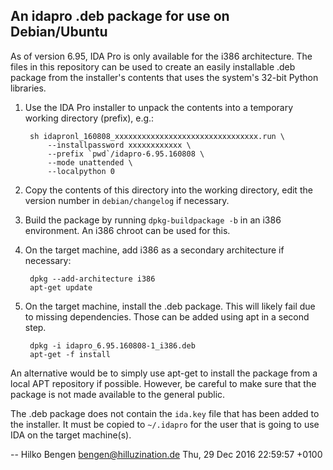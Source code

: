 An idapro .deb package for use on Debian/Ubuntu
-----------------------------------------------

As of version 6.95, IDA Pro is only available for the i386
architecture. The files in this repository can be used to create an
easily installable .deb package from the installer's contents that
uses the system's 32-bit Python libraries.

1. Use the IDA Pro installer to unpack the contents into a temporary
   working directory (prefix), e.g.:

        sh idapronl_160808_xxxxxxxxxxxxxxxxxxxxxxxxxxxxxxxx.run \
            --installpassword xxxxxxxxxxxx \
            --prefix `pwd`/idapro-6.95.160808 \
            --mode unattended \
            --localpython 0


2. Copy the contents of this directory into the working directory,
   edit the version number in `debian/changelog` if necessary.

3. Build the package by running `dpkg-buildpackage -b` in an i386
   environment. An i386 chroot can be used for this.

4. On the target machine, add i386 as a secondary architecture if
   necessary:

        dpkg --add-architecture i386
        apt-get update

5. On the target machine, install the .deb package. This will likely
   fail due to missing dependencies. Those can be added using apt in a
   second step.

        dpkg -i idapro_6.95.160808-1_i386.deb
        apt-get -f install
    
An alternative would be to simply use apt-get to install the package
from a local APT repository if possible. However, be careful to make
sure that the package is not made available to the general public.

The .deb package does not contain the `ida.key` file that has been
added to the installer. It must be copied to `~/.idapro` for the user
that is going to use IDA on the target machine(s).

 -- Hilko Bengen <bengen@hilluzination.de>  Thu, 29 Dec 2016 22:59:57 +0100
